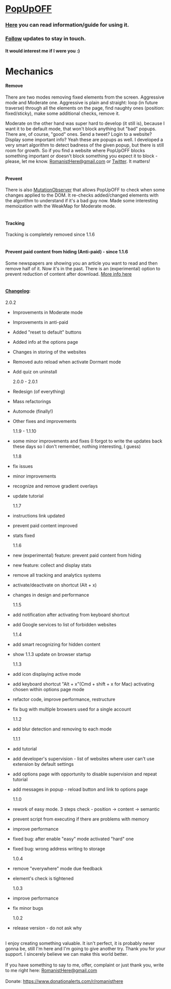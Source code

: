 # [PopUpOFF](https://chrome.google.com/webstore/detail/popupoff-popup-blocker/ifnkdbpmgkdbfklnbfidaackdenlmhgh)

### [Here](https://romanisthere.github.io/PopUpOFF-Website/index.html#2.0) you can read information/guide for using it.

### [Follow](https://twitter.com/RomanistHere) updates to stay in touch.

#### It would interest me if I were you :)

# Mechanics

#### Remove

There are two modes removing fixed elements from the screen. Aggressive mode and Moderate one. Aggressive is plain and straight: loop (in future traverse) through all the elements on the page, find naughty ones (position: fixed/sticky), make some additional checks, remove it.

Moderate on the other hand was super hard to develop (it still is), because I want it to be default mode, that won't block anything but "bad" popups. There are, of course, "good" ones. Send a tweet? Login to a website? Display some important info? Yeah these are popups as well. I developed a very smart algorithm to detect badness of the given popup, but there is still room for growth. So if you find a website where PopUpOFF blocks something important or doesn't block something you expect it to block - please, let me know. RomanistHere@gmail.com or [Twitter](https://twitter.com/RomanistHere). It matters!</br></br>

#### Prevent

There is also [MutationObserver](https://developer.mozilla.org/en-US/docs/Web/API/MutationObserver) that allows PopUpOFF to check when some changes applied to the DOM. It re-checks added/changed elements with the algorithm to understand if it's a bad guy now. Made some interesting memoization with the WeakMap for Moderate mode.</br></br>

#### Tracking

Tracking is completely removed since 1.1.6</br></br>

#### Prevent paid content from hiding (Anti-paid) - since 1.1.6

Some newspapers are showing you an article you want to read and then remove half of it. Now it's in the past. There is an (experimental) option to prevent reduction of content after download. [More info here](https://romanisthere.github.io/posts/prev-cont-2/) </br></br>

#### [Changelog](https://romanisthere.github.io/apps/popupoff/updates/):

2.0.2

- Improvements in Moderate mode
- Improvements in anti-paid
- Added "reset to default" buttons
- Added info at the options page
- Changes in storing of the websites
- Removed auto reload when activate Dormant mode
- Add quiz on uninstall

  2.0.0 - 2.0.1

- Redesign (of everything)
- Mass refactorings
- Automode (finally!)
- Other fixes and improvements

  1.1.9 - 1.1.10

- some minor improvements and fixes (I forgot to write the updates back these days so I don't remember, nothing interesting, I guess)

  1.1.8

- fix issues
- minor improvements
- recognize and remove gradient overlays
- update tutorial

  1.1.7

- instructions link updated
- prevent paid content improved
- stats fixed

  1.1.6

- new (experimental) feature: prevent paid content from hiding
- new feature: collect and display stats
- remove all tracking and analytics systems
- activate/deactivate on shortcut (Alt + x)
- changes in design and performance

  1.1.5

- add notification after activating from keyboard shortcut
- add Google services to list of forbidden websites

  1.1.4

- add smart recognizing for hidden content
- show 1.1.3 update on browser startup

  1.1.3

- add icon displaying active mode
- add keyboard shortcut "Alt + x"(Cmd + shift + x for Mac) activating chosen within options page mode
- refactor code, improve performance, restructure
- fix bug with multiple browsers used for a single account

  1.1.2

- add blur detection and removing to each mode

  1.1.1

- add tutorial
- add developer's supervision - list of websites where user can't use extension by default settings
- add options page with opportunity to disable supervision and repeat tutorial
- add messages in popup - reload button and link to options page

  1.1.0

- rework of easy mode. 3 steps check - position -> content -> semantic
- prevent script from executing if there are problems with memory
- improve performance
- fixed bug: after enable "easy" mode activated "hard" one
- fixed bug: wrong address writing to storage

  1.0.4

- remove "everywhere" mode due feedback
- element's check is tightened

  1.0.3

- improve performance
- fix minor bugs

  1.0.2

- release version - do not ask why</br></br>

I enjoy creating something valuable. It isn't perfect, it is probably never gonna be, still I'm here and I'm going to give another try. Thank you for your support. I sincerely believe we can make this world better.</br></br>
If you have something to say to me, offer, complaint or just thank you, write to me right here: RomanistHere@gmail.com </br></br>
Donate: https://www.donationalerts.com/r/romanisthere
